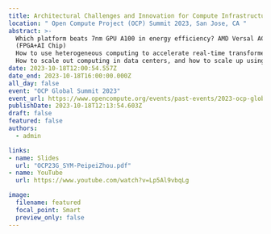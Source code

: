 ```yaml
---
title: Architectural Challenges and Innovation for Compute Infrastructure Co-Design 
location: " Open Compute Project (OCP) Summit 2023, San Jose, CA "
abstract: >-
  Which platform beats 7nm GPU A100 in energy efficiency? AMD Versal ACAP
  (FPGA+AI Chip)
  How to use heterogeneous computing to accelerate real-time transformer inference?
  How to scale out computing in data centers, and how to scale up using chiplets?
date: 2023-10-18T12:00:54.557Z
date_end: 2023-10-18T16:00:00.000Z
all_day: false
event: "OCP Global Summit 2023"
event_url: https://www.opencompute.org/events/past-events/2023-ocp-global-summit
publishDate: 2023-10-18T12:13:54.603Z
draft: false
featured: false
authors:
  - admin

links:
- name: Slides
  url: "OCP23G_SYM-PeipeiZhou.pdf" 
- name: YouTube 
  url: https://www.youtube.com/watch?v=Lp5Al9vbqLg 

image:
  filename: featured
  focal_point: Smart
  preview_only: false
---
```

